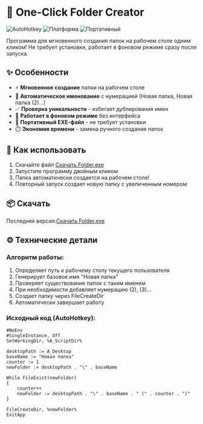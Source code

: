 # 📂 One-Click Folder Creator

![AutoHotkey](https://img.shields.io/badge/AutoHotkey-v1.1+-green) ![Платформа](https://img.shields.io/badge/Windows-7/8/10/11-blue) ![Портативный](https://img.shields.io/badge/Portable-EXE-success)

Программа для мгновенного создания папок на рабочем столе одним кликом! Не требует установки, работает в фоновом режиме сразу после запуска.

## ✨ Особенности

- ⚡ **Мгновенное создание** папки на рабочем столе
- 🔢 **Автоматическое именование** с нумерацией (Новая папка, Новая папка (2)...)
- ✅ **Проверка уникальности** - избегает дублирования имен
- 🚀 **Работает в фоновом режиме** без интерфейса
- 💾 **Портативный EXE-файл** - не требует установки
- ⏱️ **Экономия времени** - замена ручного создания папок

## 🚀 Как использовать

1. Скачайте файл [Скачать Folder.exe](https://github.com/wulkan-Git/Folder/releases/latest/download/Folder.exe)
2. Запустите программу двойным кликом
3. Папка автоматически создается на рабочем столе!
4. Повторный запуск создает новую папку с увеличенным номером

## 📦 Скачать

Последняя версия:[Скачать Folder.exe](https://github.com/wulkan-Git/Folder/releases/latest)

## ⚙️ Технические детали

### Алгоритм работы:
1. Определяет путь к рабочему столу текущего пользователя
2. Генерирует базовое имя "Новая папка"
3. Проверяет существование папок с таким именем
4. При необходимости добавляет нумерацию (2), (3)...
5. Создает папку через FileCreateDir
6. Автоматически завершает работу

### Исходный код (AutoHotkey):
```ahk
#NoEnv
#SingleInstance, Off
SetWorkingDir, %A_ScriptDir%

desktopPath := A_Desktop
baseName := "Новая папка"
counter := 1
newFolder := desktopPath . "\" . baseName

While FileExist(newFolder)
{
    counter++
    newFolder := desktopPath . "\" . baseName . " (" . counter . ")"
}

FileCreateDir, %newFolder%
ExitApp
